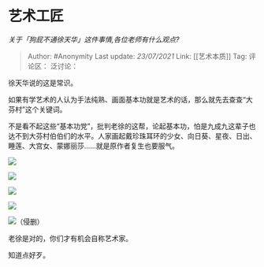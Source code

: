 # 艺术工匠
*关于「狗屁不通徐天华」这件事情,各位老师有什么观点?*

> Author: #Anonymity
> Last update: *23/07/2021*
> Link: [[艺术本质]]
> Tag:
> 评论区：
> 泛讨论：

徐天华说的这是常识。

如果有学艺术的人认为手法纯熟、画面基本功就是艺术的话，那么就先去查查“大芬村”这个关键词。

不是看不起这些“基本功党”，批判老徐的这帮，论起基本功，怕是九成九这辈子也达不到大芬村伯伯们的水平。人家画起戴珍珠耳环的少女、向日葵、星夜、日出、睡莲、大宫女、蒙娜丽莎……就是原作者复生也要服气。

![](https://pic2.zhimg.com/50/v2-c7430bf8ccb86e9035f7cc846d4d2d10_hd.jpg?source=1940ef5c)

![](https://pic4.zhimg.com/50/v2-69f27f279939c5f4108a7465340d1e9a_hd.jpg?source=1940ef5c)

![](https://pic4.zhimg.com/50/v2-e19b9f8a448758318d64226c4243a530_hd.jpg?source=1940ef5c)

![](https://pic4.zhimg.com/50/v2-25721a2fd99963781f670c3589558e31_hd.jpg?source=1940ef5c)

![](https://pic1.zhimg.com/50/v2-ab28ff3122089252347b0ab62bc22731_hd.jpg?source=1940ef5c)（侵删）

老徐是对的，你们才有机会自称艺术家。

知道点好歹。
